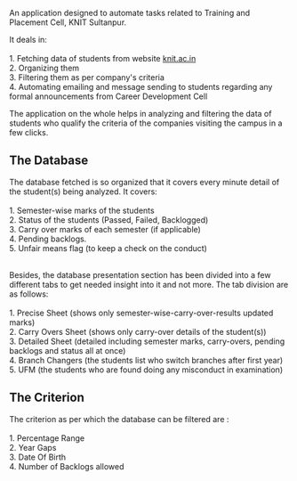 An application designed to automate tasks related to Training and Placement Cell, KNIT Sultanpur. 

It deals in:</br></br>
      1. Fetching data of students from website <a href = "http://knit.ac.in/">knit.ac.in </a></br>
      2. Organizing them </br>
      3. Filtering them as per company's criteria </br>
      4. Automating emailing and message sending to students regarding any formal announcements from Career Development Cell</br>      

The application on the whole helps in analyzing and filtering the data of students who qualify the criteria of the companies visiting the campus in a few clicks. </br> 


<h2>The Database</h2>
The database fetched is so organized that it covers every minute detail of the student(s) being analyzed. It covers:</br></br>
      1. Semester-wise marks of the students </br>
      2. Status of the students (Passed, Failed, Backlogged) </br>
      3. Carry over marks of each semester (if applicable) </br>
      4. Pending backlogs.</br>
      5. Unfair means flag (to keep a check on the conduct) 
      </br></br>
      
Besides, the database presentation section has been divided into a few different tabs to get needed insight into it and not more.
The tab division are as follows:</br></br>
      1. Precise Sheet (shows only semester-wise-carry-over-results updated marks)</br>
      2. Carry Overs Sheet (shows only carry-over details of the student(s))</br>
      3. Detailed Sheet (detailed including semester marks, carry-overs, pending backlogs and status all at once)</br>
      4. Branch Changers (the students list who switch branches after first year)</br>
      5. UFM (the students who are found doing any misconduct in examination)</br>
      
<h2>The Criterion</h2>
The criterion as per which the database can be filtered are : </br></br>
      1. Percentage Range</br>
      2. Year Gaps</br>
      3. Date Of Birth</br>
      4. Number of Backlogs allowed</br>

 
